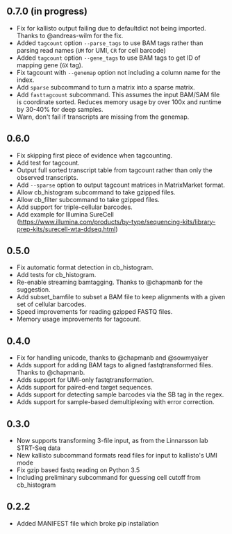 ## 0.7.0 (in progress)
- Fix for kallisto output failing due to defaultdict not being imported. Thanks to @andreas-wilm for the fix.
- Added `tagcount` option `--parse_tags` to use BAM tags rather than parsing read names (`UM` for UMI, `CR` for cell barcode)
- Added `tagcount` option `--gene_tags` to use BAM tags to get ID of mapping gene (`GX` tag).
- Fix tagcount with `--genemap` option not including a column name for the index.
- Add `sparse` subcommand to turn a matrix into a sparse matrix.
- Add `fasttagcount` subcommand. This assumes the input BAM/SAM file is coordinate sorted. Reduces memory usage by over
  100x and runtime by 30-40% for deep samples.
- Warn, don't fail if transcripts are missing from the genemap. 

## 0.6.0
- Fix skipping first piece of evidence when tagcounting.
- Add test for tagcount.
- Output full sorted transcript table from tagcount rather than only the observed transcripts.
- Add `--sparse` option to output tagcount matrices in MatrixMarket format.
- Allow cb_histogram subcommand to take gzipped files.
- Allow cb_filter subcommand to take gzipped files.
- Add support for triple-cellular barcodes.
- Add example for Illumina SureCell (https://www.illumina.com/products/by-type/sequencing-kits/library-prep-kits/surecell-wta-ddseq.html)

## 0.5.0

- Fix automatic format detection in cb_histogram.
- Add tests for cb_histogram.
- Re-enable streaming bamtagging. Thanks to @chapmanb for the suggestion.
- Add subset_bamfile to subset a BAM file to keep alignments with a given set of cellular barcodes.
- Speed improvements for reading gzipped FASTQ files.
- Memory usage improvements for tagcount.

## 0.4.0

- Fix for handling unicode, thanks to @chapmanb and @sowmyaiyer
- Adds support for adding BAM tags to aligned fastqtransformed files. Thanks to @chapmanb.
- Adds support for UMI-only fastqtransformation.
- Adds support for paired-end target sequences.
- Adds support for detecting sample barcodes via the SB tag in the regex.
- Adds support for sample-based demultiplexing with error correction.

## 0.3.0

- Now supports transforming 3-file input, as from the Linnarsson lab STRT-Seq data
- New kallisto subcommand formats read files for input to kallisto's UMI mode
- Fix gzip based fastq reading on Python 3.5
- Including preliminary subcommand for guessing cell cutoff from cb_histogram

## 0.2.2

- Added MANIFEST file which broke pip installation
